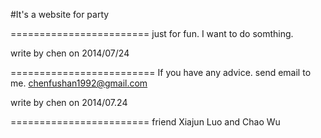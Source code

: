 #It's a website for party

========================
just for fun.
I want to do somthing.

write by chen on 2014/07/24

=========================
If you have any advice.
send email to me.
chenfushan1992@gmail.com

write by chen on 2014/07.24

========================
friend Xiajun Luo and Chao Wu

